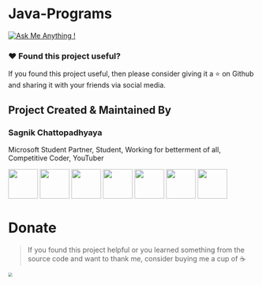 # Java-Programs

[![Ask Me Anything !](https://img.shields.io/badge/Ask%20me-anything-1abc9c.svg)](https://GitHub.com/sagnik20/ama)

### :heart: Found this project useful?

If you found this project useful, then please consider giving it a :star: on Github and sharing it with your friends via social media.

## Project Created & Maintained By

### Sagnik Chattopadhyaya

Microsoft Student Partner, Student, Working for betterment of all, Competitive Coder, YouTuber

<a href="https://twitter.com/sagnik_20"><img src="https://github.com/tombryan/social-icon-font/blob/master/svg/twitter.svg?raw=true" width="60"></a>
<a href="https://www.linkedin.com/in/sagnik-chattopadhyaya/"><img src="https://github.com/tombryan/social-icon-font/blob/master/svg/linkedin.svg?raw=true" width="60"></a>
<a href="https://youtube.com/c/learnoverflow"><img src="https://github.com/tombryan/social-icon-font/blob/master/svg/youtube.svg?raw=true" width="60"></a>
<a href="https://medium.com/@meshagy18"><img src="https://github.com/shalinguyen/socialicious/blob/master/svg/icon_medium-sign.svg?raw=true" width="60"></a>
<a href="https://facebook.com/sagnik.chatterjee.9216"><img src="https://github.com/tombryan/social-icon-font/blob/master/svg/facebook.svg?raw=true" width="60"></a>
<a href="https://instagram.com/sagnik20"><img src="https://github.com/tombryan/social-icon-font/blob/master/svg/instagram.svg?raw=true" width="60"></a>
<a href="http://sagnikc.azurewebsites.net/"><img src="https://github.com/tombryan/social-icon-font/blob/master/svg/wordpress.svg?raw=true" width="60"></a>


# Donate

> If you found this project helpful or you learned something from the source code and want to thank me, consider buying me a cup of :coffee:
>
<a href="https://www.paypal.me/sagnik20/"><img src="https://github.com/slaterjohn/payment-logos/blob/master/Rounded%20Corners/PNG/medium/paypal%402x.png?raw=true" style="zoom:50%;"></a>
  
  
